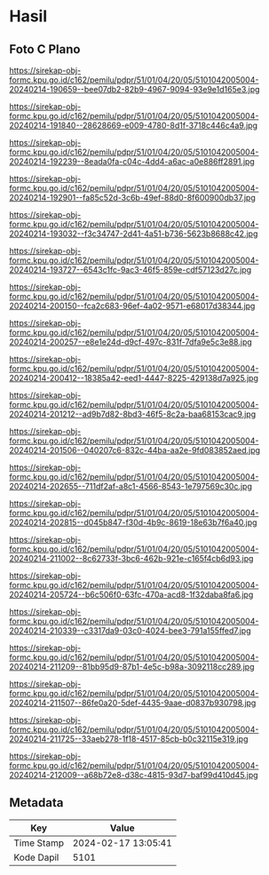 # Hasil

## Foto C Plano

https://sirekap-obj-formc.kpu.go.id/c162/pemilu/pdpr/51/01/04/20/05/5101042005004-20240214-190659--bee07db2-82b9-4967-9094-93e9e1d165e3.jpg

https://sirekap-obj-formc.kpu.go.id/c162/pemilu/pdpr/51/01/04/20/05/5101042005004-20240214-191840--28628669-e009-4780-8d1f-3718c446c4a9.jpg

https://sirekap-obj-formc.kpu.go.id/c162/pemilu/pdpr/51/01/04/20/05/5101042005004-20240214-192239--8eada0fa-c04c-4dd4-a6ac-a0e886ff2891.jpg

https://sirekap-obj-formc.kpu.go.id/c162/pemilu/pdpr/51/01/04/20/05/5101042005004-20240214-192901--fa85c52d-3c6b-49ef-88d0-8f600900db37.jpg

https://sirekap-obj-formc.kpu.go.id/c162/pemilu/pdpr/51/01/04/20/05/5101042005004-20240214-193032--f3c34747-2d41-4a51-b736-5623b8688c42.jpg

https://sirekap-obj-formc.kpu.go.id/c162/pemilu/pdpr/51/01/04/20/05/5101042005004-20240214-193727--6543c1fc-9ac3-46f5-859e-cdf57123d27c.jpg

https://sirekap-obj-formc.kpu.go.id/c162/pemilu/pdpr/51/01/04/20/05/5101042005004-20240214-200150--fca2c683-96ef-4a02-9571-e68017d38344.jpg

https://sirekap-obj-formc.kpu.go.id/c162/pemilu/pdpr/51/01/04/20/05/5101042005004-20240214-200257--e8e1e24d-d9cf-497c-831f-7dfa9e5c3e88.jpg

https://sirekap-obj-formc.kpu.go.id/c162/pemilu/pdpr/51/01/04/20/05/5101042005004-20240214-200412--18385a42-eed1-4447-8225-429138d7a925.jpg

https://sirekap-obj-formc.kpu.go.id/c162/pemilu/pdpr/51/01/04/20/05/5101042005004-20240214-201212--ad9b7d82-8bd3-46f5-8c2a-baa68153cac9.jpg

https://sirekap-obj-formc.kpu.go.id/c162/pemilu/pdpr/51/01/04/20/05/5101042005004-20240214-201506--040207c6-832c-44ba-aa2e-9fd083852aed.jpg

https://sirekap-obj-formc.kpu.go.id/c162/pemilu/pdpr/51/01/04/20/05/5101042005004-20240214-202655--711df2af-a8c1-4566-8543-1e797569c30c.jpg

https://sirekap-obj-formc.kpu.go.id/c162/pemilu/pdpr/51/01/04/20/05/5101042005004-20240214-202815--d045b847-f30d-4b9c-8619-18e63b7f6a40.jpg

https://sirekap-obj-formc.kpu.go.id/c162/pemilu/pdpr/51/01/04/20/05/5101042005004-20240214-211002--8c62733f-3bc6-462b-921e-c165f4cb6d93.jpg

https://sirekap-obj-formc.kpu.go.id/c162/pemilu/pdpr/51/01/04/20/05/5101042005004-20240214-205724--b6c506f0-63fc-470a-acd8-1f32daba8fa6.jpg

https://sirekap-obj-formc.kpu.go.id/c162/pemilu/pdpr/51/01/04/20/05/5101042005004-20240214-210339--c3317da9-03c0-4024-bee3-791a155ffed7.jpg

https://sirekap-obj-formc.kpu.go.id/c162/pemilu/pdpr/51/01/04/20/05/5101042005004-20240214-211209--81bb95d9-87b1-4e5c-b98a-3092118cc289.jpg

https://sirekap-obj-formc.kpu.go.id/c162/pemilu/pdpr/51/01/04/20/05/5101042005004-20240214-211507--86fe0a20-5def-4435-9aae-d0837b930798.jpg

https://sirekap-obj-formc.kpu.go.id/c162/pemilu/pdpr/51/01/04/20/05/5101042005004-20240214-211725--33aeb278-1f18-4517-85cb-b0c32115e319.jpg

https://sirekap-obj-formc.kpu.go.id/c162/pemilu/pdpr/51/01/04/20/05/5101042005004-20240214-212009--a68b72e8-d38c-4815-93d7-baf99d410d45.jpg


## Metadata

| Key        | Value               |
| ---------- | ------------------- |
| Time Stamp | 2024-02-17 13:05:41 |
| Kode Dapil | 5101                |



